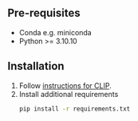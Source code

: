 ## Pre-requisites

- Conda e.g. miniconda
- Python >= 3.10.10

## Installation

1. Follow [instructions for CLIP](https://github.com/openai/CLIP).
2. Install additional requirements
    ```bash
    pip install -r requirements.txt
    ```
